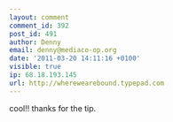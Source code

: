 ```yaml
---
layout: comment
comment_id: 392
post_id: 491
author: Denny
email: denny@mediaco-op.org
date: '2011-03-20 14:11:16 +0100'
visible: true
ip: 68.18.193.145
url: http://wherewearebound.typepad.com
---
```

cool!! thanks for the tip.
